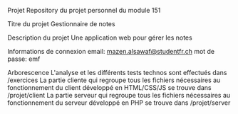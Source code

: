 Projet
Repository du projet personnel du module 151

Titre du projet
Gestionnaire de notes

Description du projet
Une application web pour gérer les notes

Informations de connexion
email: mazen.alsawaf@studentfr.ch
mot de passe: emf

Arborescence
L'analyse et les différents tests technos sont effectués dans /exercices
La partie cliente qui regroupe tous les fichiers nécessaires au fonctionnement du client développé en HTML/CSS/JS se trouve dans /projet/client
La partie serveur qui regroupe tous les fichiers nécessaires au fonctionnement du serveur développé en PHP se trouve dans /projet/server
